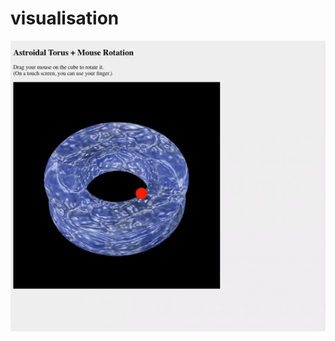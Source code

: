 # visualisation
![alt text](https://raw.githubusercontent.com/dRysak/visualisation/CGW/screen-capture%20(1).gif)
